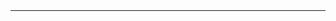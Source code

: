 <table style="height: 52px;" width="717">
<tbody>
<tr>
<td style="width: 707px;">
<h1 align="center"><strong>Email-Client</strong></h1>
</td>
</tr>
<tr>
<td align="center">Winforms application, which serves for sending mail through SMTP or a proxy server</td>
</tr>
<tr>
<td ><img src="https://image.prntscr.com/image/1eugpdn8RXK7lU8fQx1Axg.png" /></td>
  </tr>
  <tr>
<td ><img src="https://image.prntscr.com/image/oSE-kwqmQ7qdouHGJOA0Rg.png" /></td>
</tr>
</tbody>
</table>
